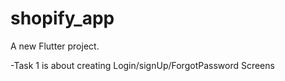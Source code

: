 # shopify_app

A new Flutter project.

-Task 1 is about creating Login/signUp/ForgotPassword Screens

